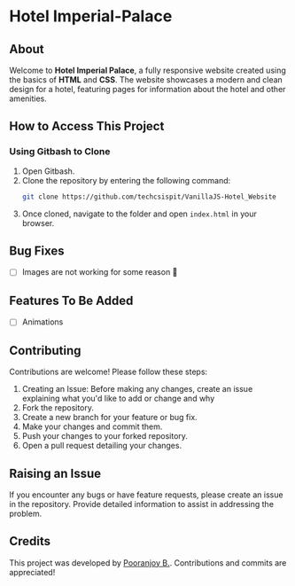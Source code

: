 # Hotel Imperial-Palace

## About
Welcome to **Hotel Imperial Palace**, a fully responsive website created using the basics of **HTML** and **CSS**. The website showcases a modern and clean design for a hotel, featuring pages for information about the hotel and other amenities.

## How to Access This Project

### Using Gitbash to Clone
1. Open Gitbash.
2. Clone the repository by entering the following command:
   ```bash
   git clone https://github.com/techcsispit/VanillaJS-Hotel_Website
   ```
3. Once cloned, navigate to the folder and open `index.html` in your browser.

## Bug Fixes
- [ ] Images are not working for some reason 🤔

## Features To Be Added
- [ ] Animations

## Contributing
Contributions are welcome! Please follow these steps:
1. Creating an Issue: Before making any changes, create an issue explaining what you'd like to add or change and why
2. Fork the repository.
3. Create a new branch for your feature or bug fix.
4. Make your changes and commit them.
5. Push your changes to your forked repository.
6. Open a pull request detailing your changes.

## Raising an Issue
If you encounter any bugs or have feature requests, please create an issue in the repository. Provide detailed information to assist in addressing the problem.

## Credits
This project was developed by [Pooranjoy B.](https://github.com/pooranjoyb/Hotel_ImperialPalace). Contributions and commits are appreciated!
